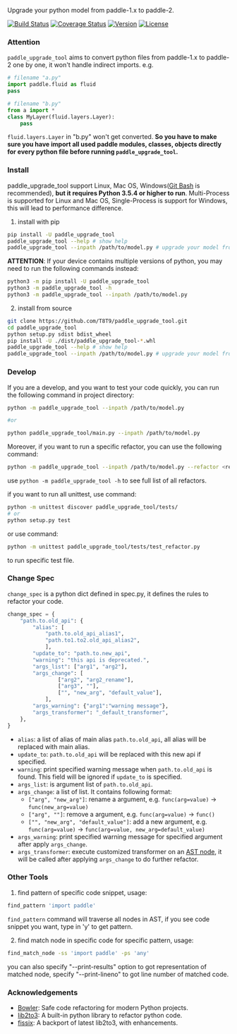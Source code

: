 Upgrade your python model from paddle-1.x to paddle-2.

[![Build Status](https://travis-ci.org/PaddlePaddle/paddle_upgrade_tool.svg?branch=master)](https://travis-ci.org/PaddlePaddle/paddle_upgrade_tool)
[![Coverage Status](https://coveralls.io/repos/github/PaddlePaddle/paddle_upgrade_tool/badge.svg?branch=master&kill_cache=1)](https://coveralls.io/github/PaddlePaddle/paddle_upgrade_tool?branch=master)
[![Version](https://img.shields.io/pypi/v/paddle_upgrade_tool)](https://pypi.org/project/paddle_upgrade_tool)
[![License](https://img.shields.io/badge/License-Apache%202.0-blue.svg)](https://opensource.org/licenses/Apache-2.0)

### Attention
`paddle_upgrade_tool` aims to convert python files from paddle-1.x to paddle-2 one by one, it won't handle indirect imports. e.g.

```python
# filename "a.py"
import paddle.fluid as fluid
pass

# filename "b.py"
from a import *
class MyLayer(fluid.layers.Layer):
    pass
```

`fluid.layers.Layer` in "b.py" won't get converted.
**So you have to make sure you have import all used paddle modules, classes, objects directly for every python file before running `paddle_upgrade_tool`.**

### Install
paddle_upgrade_tool support Linux, Mac OS, Windows([Git Bash](https://gitforwindows.org/) is recommended), **but it requires Python 3.5.4 or higher to run**. Multi-Process is supported for Linux and Mac OS, Single-Process is support for Windows, this will lead to performance difference.

1. install with pip

```bash
pip install -U paddle_upgrade_tool
paddle_upgrade_tool --help # show help
paddle_upgrade_tool --inpath /path/to/model.py # upgrade your model from paddle-1.x to paddle-2.0
```

**ATTENTION**: If your device contains multiple versions of python, you may need to run the following commands instead:
```bash
python3 -m pip install -U paddle_upgrade_tool
python3 -m paddle_upgrade_tool -h
python3 -m paddle_upgrade_tool --inpath /path/to/model.py
```

2. install from source

```bash
git clone https://github.com/T8T9/paddle_upgrade_tool.git
cd paddle_upgrade_tool
python setup.py sdist bdist_wheel
pip install -U ./dist/paddle_upgrade_tool-*.whl
paddle_upgrade_tool --help # show help
paddle_upgrade_tool --inpath /path/to/model.py # upgrade your model from paddle-1.x to paddle-2.0
```

### Develop
If you are a develop, and you want to test your code quickly, you can run the following command in project directory:

```bash
python -m paddle_upgrade_tool --inpath /path/to/model.py

#or 

python paddle_upgrade_tool/main.py --inpath /path/to/model.py
```

Moreover, if you want to run a specific refactor, you can use the following command:

```bash
python -m paddle_upgrade_tool --inpath /path/to/model.py --refactor <refactor_name>
```

use `python -m paddle_upgrade_tool -h` to see full list of all refactors.

if you want to run all unittest, use command:

```bash
python -m unittest discover paddle_upgrade_tool/tests/
# or
python setup.py test
```
or use command:

```bash
python -m unittest paddle_upgrade_tool/tests/test_refactor.py
```
to run specific test file.

### Change Spec
`change_spec` is a python dict defined in spec.py, it defines the rules to refactor your code.

```python
change_spec = {
    "path.to.old_api": {
        "alias": [
            "path.to.old_api_alias1",
            "path.to1.to2.old_api_alias2",
            ],
        "update_to": "path.to.new_api",
        "warning": "this api is deprecated.",
        "args_list": ["arg1", "arg2"],
        "args_change": [
                ["arg2", "arg2_rename"],
                ["arg3", ""],
                ["", "new_arg", "default_value"],
            ],
        "args_warning": {"arg1":"warning message"},
        "args_transformer": "_default_transformer",
    },
}
```

- `alias`: a list of alias of main alias `path.to.old_api`, all alias will be replaced with main alias.
- `update_to`: `path.to.old_api` will be replaced with this new api if specified.
- `warning`: print specified warning message when `path.to.old_api` is found. This field will be ignored if `update_to` is specified.
- `args_list`: is argument list of `path.to.old_api`.
- `args_change`: a list of list. It contains following format:
  - `["arg", "new_arg"]`: rename a argument, e.g. `func(arg=value)` -> `func(new_arg=value)`
  - `["arg", ""]`: remove a argument, e.g. `func(arg=value)` -> `func()`
  - `["", "new_arg", "default_value"]`: add a new argument, e.g. `func(arg=value)` -> `func(arg=value, new_arg=default_value)`
- `args_warning`: print specified warning message for specified argument after apply `args_change`.
- `args_transformer`: execute customized transformer on an [AST node](https://github.com/python/cpython/blob/75c80b0bda89debf312f075716b8c467d411f90e/Lib/lib2to3/pytree.py#L207), it will be called after applying `args_change` to do further refactor.

### Other Tools
1. find pattern of specific code snippet, usage:

```bash
find_pattern 'import paddle'
```
`find_pattern` command will traverse all nodes in AST, if you see code snippet you want, type in 'y' to get pattern.

2. find match node in specific code for specific pattern, usage:

```bash
find_match_node -ss 'import paddle' -ps 'any'
```

you can also specify "--print-results" option to got representation of matched node, specify "--print-lineno" to got line number of matched code.


### Acknowledgements
- [Bowler](https://github.com/facebookincubator/Bowler/): Safe code refactoring for modern Python projects.
- [lib2to3](https://github.com/python/cpython/tree/master/Lib/lib2to3): A built-in python library to refactor python code.
- [fissix](https://github.com/jreese/fissix/): A backport of latest lib2to3, with enhancements.
